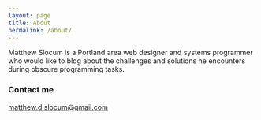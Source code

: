 ```yaml
---
layout: page
title: About
permalink: /about/
---
```


Matthew Slocum is a Portland area web designer and systems programmer who would like 
to blog about the challenges and solutions he encounters during obscure programming
tasks.

### Contact me

[matthew.d.slocum@gmail.com](mailto:matthew.d.slocum@gmail.com)
